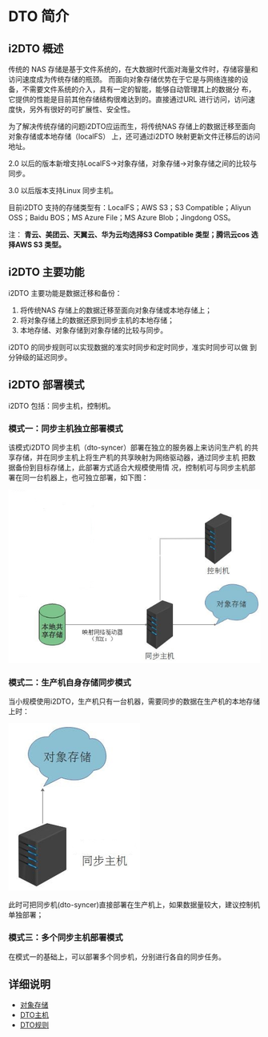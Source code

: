 # DTO 简介

## i2DTO 概述

传统的 NAS 存储是基于文件系统的，在大数据时代面对海量文件时，存储容量和访问速度成为传统存储的瓶颈。
而面向对象存储优势在于它是与网络连接的设备，不需要文件系统的介入，具有一定的智能，能够自动管理其上的数据分
布，它提供的性能是目前其他存储结构很难达到的。直接通过URL 进行访问，访问速度快，另外有很好的可扩展性、安全性。

为了解决传统存储的问题i2DTO应运而生，将传统NAS 存储上的数据迁移至面向对象存储或本地存储（localFS）
上，还可通过i2DTO 映射更新文件迁移后的访问地址。

2.0 以后的版本新增支持LocalFS->对象存储，对象存储->对象存储之间的比较与同步。

3.0 以后版本支持Linux 同步主机。

目前i2DTO 支持的存储类型有：LocalFS；AWS S3；S3 Compatible；Aliyun OSS；Baidu BOS；MS Azure File；MS Azure Blob；Jingdong OSS。

注： **青云、美团云、天翼云、华为云均选择S3 Compatible 类型；腾讯云cos 选择AWS S3 类型。**

## i2DTO 主要功能

i2DTO 主要功能是数据迁移和备份：

1. 将传统NAS 存储上的数据迁移至面向对象存储或本地存储上；
2. 将对象存储上的数据还原到同步主机的本地存储；
3. 本地存储、对象存储到对象存储的比较与同步。

i2DTO 的同步规则可以实现数据的准实时同步和定时同步，准实时同步可以做
到分钟级的延迟同步。

## i2DTO 部署模式

i2DTO 包括：同步主机，控制机。

### 模式一：同步主机独立部署模式

该模式i2DTO 同步主机（dto-syncer）部署在独立的服务器上来访问生产机
的共享存储，并在同步主机上将生产机的共享映射为网络驱动器，通过同步主机
把数据备份到目标存储上，此部署方式适合大规模使用情
况，控制机可与同步主机部署在同一台机器上，也可独立部署，如下图：

![](../assets/7.2.20190523143046.png)

### 模式二：生产机自身存储同步模式

当小规模使用i2DTO，生产机只有一台机器，需要同步的数据在生产机的本地存储上时：

![](../assets/7.2.20190523143047.png)

此时可把同步机(dto-syncer)直接部署在生产机上，如果数据量较大，建议控制机单独部署；

### 模式三：多个同步主机部署模式

在模式一的基础上，可以部署多个同步机，分别进行各自的同步任务。

## 详细说明

* [对象存储](../resource_management/dto_storage.md)
* [DTO主机](../resource_management/dto_sync_host.md)
* [DTO规则](dto_rule.md)
